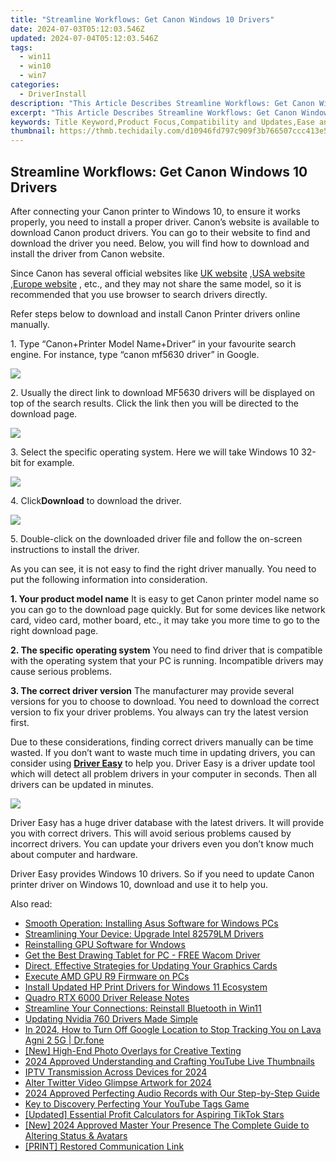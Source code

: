 ```yaml
---
title: "Streamline Workflows: Get Canon Windows 10 Drivers"
date: 2024-07-03T05:12:03.546Z
updated: 2024-07-04T05:12:03.546Z
tags:
  - win11
  - win10
  - win7
categories:
  - DriverInstall
description: "This Article Describes Streamline Workflows: Get Canon Windows 10 Drivers"
excerpt: "This Article Describes Streamline Workflows: Get Canon Windows 10 Drivers"
keywords: Title Keyword,Product Focus,Compatibility and Updates,Ease and Simplification,Operating System Relevance,Brand Mention,Problem Resolution,Streamline Workflows,Canon Windows 10 Drivers,Compatibility,Updates,Ease,Operating System Relevance (Windows 10),Brand Mention (Canon),Problem Resolution (Workflows)
thumbnail: https://thmb.techidaily.com/d10946fd797c909f3b766507ccc413e54b73231c6b47eda0442887da93806c3f.jpg
---
```


## Streamline Workflows: Get Canon Windows 10 Drivers

 After connecting your Canon printer to Windows 10, to ensure it works properly, you need to install a proper driver. Canon’s website is available to download Canon product drivers. You can go to their website to find and download the driver you need. Below, you will find how to download and install the driver from Canon website.

 Since Canon has several official websites like [UK website](http://www.canon.co.uk/) ,[USA website](https://www.usa.canon.com/internet/portal/us/home) ,[Europe website](http://www.canon-europe.com/) , etc., and they may not share the same model, so it is recommended that you use browser to search drivers directly.

 Refer steps below to download and install Canon Printer drivers online manually.

 1\. Type “Canon+Printer Model Name+Driver” in your favourite search engine. For instance, type “canon mf5630 driver” in Google.

![](https://images.drivereasy.com/wp-content/uploads/2016/04/img_5719a814eebf5.png)

 2\. Usually the direct link to download MF5630 drivers will be displayed on top of the search results. Click the link then you will be directed to the download page.

![](https://images.drivereasy.com/wp-content/uploads/2016/04/img_5719d6fa6bb5f.png)

 3\. Select the specific operating system. Here we will take Windows 10 32-bit for example.

![](https://images.drivereasy.com/wp-content/uploads/2016/04/img_5719cff85dc23.png)

 4\. Click**Download** to download the driver.

![](https://images.drivereasy.com/wp-content/uploads/2016/04/img_5719d053ad95b.png)

 5\. Double-click on the downloaded driver file and follow the on-screen instructions to install the driver.

 As you can see, it is not easy to find the right driver manually. You need to put the following information into consideration.

**1\. Your product model name**
 It is easy to get Canon printer model name so you can go to the download page quickly. But for some devices like network card, video card, mother board, etc., it may take you more time to go to the right download page.

**2\. The specific operating system**
 You need to find driver that is compatible with the operating system that your PC is running. Incompatible drivers may cause serious problems.

**3\. The correct driver version**
 The manufacturer may provide several versions for you to choose to download. You need to download the correct version to fix your driver problems. You always can try the latest version first.

 Due to these considerations, finding correct drivers manually can be time wasted. If you don’t want to waste much time in updating drivers, you can consider using **[Driver Easy](https://tools.techidaily.com/drivereasy/download/)**  to help you. Driver Easy is a driver update tool which will detect all problem drivers in your computer in seconds. Then all drivers can be updated in minutes.

![](https://images.drivereasy.com/wp-content/uploads/2017/04/img_5901dd8c8b659.png)

 Driver Easy has a huge driver database with the latest drivers. It will provide you with correct drivers. This will avoid serious problems caused by incorrect drivers. You can update your drivers even you don’t know much about computer and hardware.

 Driver Easy provides Windows 10 drivers. So if you need to update Canon printer driver on Windows 10, download and use it to help you.

<ins class="adsbygoogle"
     style="display:block"
     data-ad-format="autorelaxed"
     data-ad-client="ca-pub-7571918770474297"
     data-ad-slot="1223367746"></ins>



<ins class="adsbygoogle"
     style="display:block"
     data-ad-client="ca-pub-7571918770474297"
     data-ad-slot="8358498916"
     data-ad-format="auto"
     data-full-width-responsive="true"></ins>

<span class="atpl-alsoreadstyle">Also read:</span>
<div><ul>
<li><a href="https://driver-install.techidaily.com/smooth-operation-installing-asus-software-for-windows-pcs/"><u>Smooth Operation: Installing Asus Software for Windows PCs</u></a></li>
<li><a href="https://driver-install.techidaily.com/streamlining-your-device-upgrade-intel-82579lm-drivers/"><u>Streamlining Your Device: Upgrade Intel 82579LM Drivers</u></a></li>
<li><a href="https://driver-install.techidaily.com/reinstalling-gpu-software-for-wndows/"><u>Reinstalling GPU Software for Wndows</u></a></li>
<li><a href="https://driver-install.techidaily.com/get-the-best-drawing-tablet-for-pc-free-wacom-driver/"><u>Get the Best Drawing Tablet for PC - FREE Wacom Driver</u></a></li>
<li><a href="https://driver-install.techidaily.com/direct-effective-strategies-for-updating-your-graphics-cards/"><u>Direct, Effective Strategies for Updating Your Graphics Cards</u></a></li>
<li><a href="https://driver-install.techidaily.com/execute-amd-gpu-r9-firmware-on-pcs/"><u>Execute AMD GPU R9 Firmware on PCs</u></a></li>
<li><a href="https://driver-install.techidaily.com/install-updated-hp-print-drivers-for-windows-11-ecosystem/"><u>Install Updated HP Print Drivers for Windows 11 Ecosystem</u></a></li>
<li><a href="https://driver-install.techidaily.com/quadro-rtx-6000-driver-release-notes/"><u>Quadro RTX 6000 Driver Release Notes</u></a></li>
<li><a href="https://driver-install.techidaily.com/streamline-your-connections-reinstall-bluetooth-in-win11/"><u>Streamline Your Connections: Reinstall Bluetooth in Win11</u></a></li>
<li><a href="https://driver-install.techidaily.com/updating-nvidia-760-drivers-made-simple/"><u>Updating Nvidia 760 Drivers Made Simple</u></a></li>
<li><a href="https://android-location-track.techidaily.com/in-2024-how-to-turn-off-google-location-to-stop-tracking-you-on-lava-agni-2-5g-drfone-by-drfone-virtual-android/"><u>In 2024, How to Turn Off Google Location to Stop Tracking You on Lava Agni 2 5G | Dr.fone</u></a></li>
<li><a href="https://some-techniques.techidaily.com/new-high-end-photo-overlays-for-creative-texting/"><u>[New] High-End Photo Overlays for Creative Texting</u></a></li>
<li><a href="https://youtube-stream.techidaily.com/2024-approved-understanding-and-crafting-youtube-live-thumbnails/"><u>2024 Approved  Understanding and Crafting YouTube Live Thumbnails</u></a></li>
<li><a href="https://screen-recording.techidaily.com/iptv-transmission-across-devices-for-2024/"><u>IPTV Transmission Across Devices for 2024</u></a></li>
<li><a href="https://twitter-videos.techidaily.com/alter-twitter-video-glimpse-artwork-for-2024/"><u>Alter Twitter Video Glimpse Artwork for 2024</u></a></li>
<li><a href="https://extra-guidance.techidaily.com/2024-approved-perfecting-audio-records-with-our-step-by-step-guide/"><u>2024 Approved  Perfecting Audio Records with Our Step-by-Step Guide</u></a></li>
<li><a href="https://youtube-webster.techidaily.com/o-discovery-perfecting-your-youtube-tags-game/"><u>Key to Discovery  Perfecting Your YouTube Tags Game</u></a></li>
<li><a href="https://tiktok-clips.techidaily.com/updated-essential-profit-calculators-for-aspiring-tiktok-stars/"><u>[Updated] Essential Profit Calculators for Aspiring TikTok Stars</u></a></li>
<li><a href="https://discord-videos.techidaily.com/new-2024-approved-master-your-presence-the-complete-guide-to-altering-status-and-avatars/"><u>[New] 2024 Approved  Master Your Presence  The Complete Guide to Altering Status & Avatars</u></a></li>
<li><a href="https://printer-issues.techidaily.com/print-restored-communication-link/"><u>[PRINT] Restored Communication Link</u></a></li>
</ul></div>

